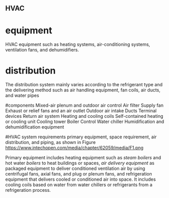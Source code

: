 ## HVAC
# equipment
 HVAC equipment such as heating systems, air-conditioning systems, ventilation
 fans, and dehumidifiers.

# distribution
The distribution system mainly varies according to the refrigerant type and the
delivering method such as air handling equipment, fan coils, air ducts, and
water pipes

#components
Mixed-air plenum and outdoor air control
Air filter
Supply fan
Exhaust or relief fans and an air outlet
Outdoor air intake
Ducts
Terminal devices
Return air system
Heating and cooling coils
Self-contained heating or cooling unit
Cooling tower
Boiler
Control
Water chiller
Humidification and dehumidification equipment

#HVAC system requirements
primary equipment, space requirement, air distribution, and piping, as shown in
Figure
https://www.intechopen.com/media/chapter/62059/media/F1.png

Primary equipment includes heating equipment such as *steam boilers* and hot
water *boilers* to heat buildings or spaces, *air delivery equipment* as packaged
equipment to deliver conditioned ventilation air by using centrifugal fans,
axial fans, and plug or plenum fans, and refrigeration equipment that delivers
cooled or conditioned air into space. It includes cooling coils based on water
from water chillers or refrigerants from a refrigeration process.

